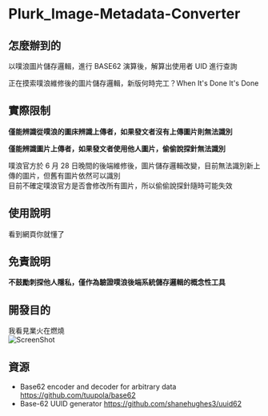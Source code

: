 # Plurk_Image-Metadata-Converter
  
## 怎麼辦到的
以噗浪圖片儲存邏輯，進行 BASE62 演算後，解算出使用者 UID 進行查詢  
  
正在摸索噗浪維修後的圖片儲存邏輯，新版何時完工？When It's Done It's Done  

## 實際限制
**僅能辨識從噗浪的圖床辨識上傳者，如果發文者沒有上傳圖片則無法識別**  

**僅能辨識圖片上傳者，如果發文者使用他人圖片，偷偷說探針無法識別**  

噗浪官方於 6 月 28 日晚間的後端維修後，圖片儲存邏輯改變，目前無法識別新上傳的圖片，但舊有圖片依然可以識別  
目前不確定噗浪官方是否會修改所有圖片，所以偷偷說探針隨時可能失效  

## 使用說明
看到網頁你就懂了  

## 免責說明
**不鼓勵刺探他人隱私，僅作為驗證噗浪後端系統儲存邏輯的概念性工具**  

## 開發目的  
我看見業火在燃燒  
![ScreenShot](http://i.imgur.com/uVkyMfN.gif)  

## 資源
- Base62 encoder and decoder for arbitrary data https://github.com/tuupola/base62  
- Base-62 UUID generator https://github.com/shanehughes3/uuid62  